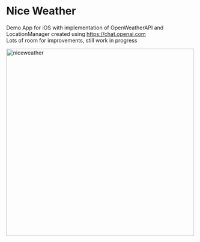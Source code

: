 # Nice Weather
Demo App for iOS with implementation of OpenWeatherAPI and LocationManager created using https://chat.openai.com    
Lots of room for improvements, still work in progress

<img height="500" alt="niceweather" src="https://user-images.githubusercontent.com/908446/235304786-36d61056-5269-4a3c-90ea-f83e3c7e65b7.png">
